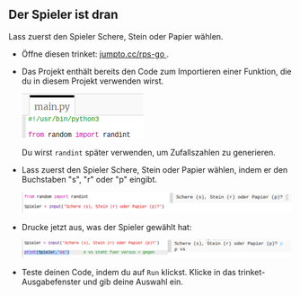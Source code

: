 ## Der Spieler ist dran

Lass zuerst den Spieler Schere, Stein oder Papier wählen.

+ Öffne diesen trinket: <a href="http://jumpto.cc/rps-go" target="_blank"> jumpto.cc/rps-go </a> .

+ Das Projekt enthält bereits den Code zum Importieren einer Funktion, die du in diesem Projekt verwenden wirst.
    
    ![screenshot](images/rps-imports.png)
    
    Du wirst `randint` später verwenden, um Zufallszahlen zu generieren.

+ Lass zuerst den Spieler Schere, Stein oder Papier wählen, indem er den Buchstaben "s", "r" oder "p" eingibt.
    
    ![screenshot](images/rps-input.png)

+ Drucke jetzt aus, was der Spieler gewählt hat:
    
    ![screenshot](images/rps-player.png)

+ Teste deinen Code, indem du auf `Run` klickst. Klicke in das trinket-Ausgabefenster und gib deine Auswahl ein.